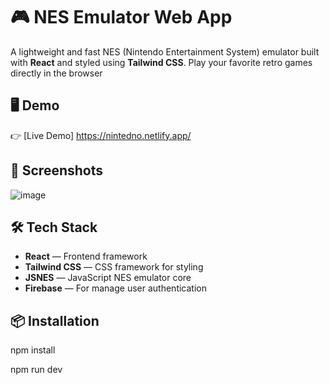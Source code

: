 # 🎮 NES Emulator Web App

A lightweight and fast NES (Nintendo Entertainment System) emulator built with **React** and styled using **Tailwind CSS**. Play your favorite retro games directly in the browser 

## 🖥 Demo

👉 [Live Demo] https://nintedno.netlify.app/

## 📸 Screenshots
![image](https://github.com/user-attachments/assets/24b03179-cc2c-492d-b002-d9c0fd51ee07)


## 🛠 Tech Stack

- **React** — Frontend framework
- **Tailwind CSS** — CSS framework for styling
- **JSNES** — JavaScript NES emulator core
- **Firebase** — For manage user authentication

## 📦 Installation
npm install

npm run dev
